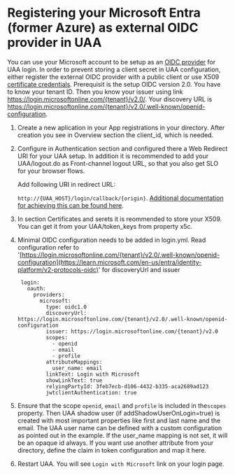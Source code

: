 # Registering your Microsoft Entra (former Azure) as external OIDC provider in UAA

You can use your Microsoft account to be setup as an [OIDC provider](https://learn.microsoft.com/en-us/entra/identity-platform/v2-protocols-oidc) for 
UAA login. In order to prevent storing a client secret in UAA configuration, either register the external OIDC provider with a public client or use
X509 [certificate credentials](https://learn.microsoft.com/en-us/entra/identity-platform/certificate-credentials).
Prerequisit is the setup OIDC version 2.0. You have to know your tenant ID. Then you know your issuer using 
link https://login.microsoftonline.com/{tenant}/v2.0/. Your discovery URL is https://login.microsoftonline.com/{tenant}/v2.0/.well-known/openid-configuration. 

1. Create a new aplication in your App registrations in your directory. After creation you see in Overview section the client_id, which is needed.
2. Configure in Authentication section and configured there a Web Redirect URI for your UAA setup. In addition it is recommended to add your 
UAA/logout.do as Front-channel logout URL, so that you also get SLO for your browser flows.

   Add following URI in redirect URL:

   `http://{UAA_HOST}/login/callback/{origin}`. [Additional documentation for achieving this can be found here](https://learn.microsoft.com/en-us/entra/identity-platform/reply-url).

3. In section Certificates and serets it is reommended to store your X509. You can get it from your UAA/token_keys from property x5c.

4. Minimal OIDC configuration needs to be added in login.yml. Read configuration refer to '[https://login.microsoftonline.com/{tenant}/v2.0/.well-known/openid-configuration](https://learn.microsoft.com/en-us/entra/identity-platform/v2-protocols-oidc)' for discoveryUrl and issuer

        login:
          oauth:
            providers:
              microsoft:
                type: oidc1.0
                discoveryUrl: https://login.microsoftonline.com/{tenant}/v2.0/.well-known/openid-configuration
                issuer: https://login.microsoftonline.com/{tenant}/v2.0
                scopes:
                  - openid
                  - email
                  - profile
                attributeMappings:
                  user_name: email
                linkText: Login with Microsoft
                showLinkText: true
                relyingPartyId: 3feb7ecb-d106-4432-b335-aca2689ad123
                jwtclientAuthentication: true

5. Ensure that the scope `openid`, `email` and `profile` is included in the`scopes` property. Then UAA shadow user (if addShadowUserOnLogin=true) is 
created with most important properties like first and last name and the email. The UAA user name can be defined with a
custom configuration as pointed out in the example. If the user_name mapping is not set, it will be an opaque id always.
If you want use another attribute from your directory, define the claim in token configuration and map it here.

6. Restart UAA. You will see `Login with Microsoft` link on your login page.
